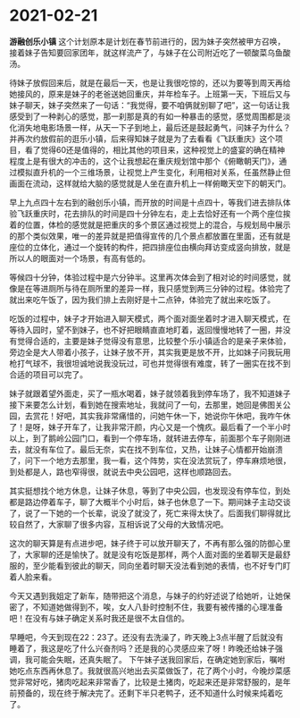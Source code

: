 # 2021-02-21

**游融创乐小镇**
这个计划原本是计划在春节前进行的，因为妹子突然被甲方召唤，接着妹子告知要回家团年，就这样流产了，与妹子在公司附近吃了一顿酸菜乌鱼酸汤。

待妹子放假回来后，就是在最后一天，也是让我很吃惊的，还以为要等到周天再给她接风的，原来是妹子的老爸送她回重庆，并年检车子。上班第一天，下班后又与妹子聊天，妹子突然来了一句话：“我觉得，要不咱俩就别聊了吧”，这一句话让我感受到了一种剥心的感觉，那一刹那是真的有如一种暴击的感觉，感觉周围都是淡化消失地电影场景一样，从天一下子到地上，最后还是鼓起勇气，问妹子为什么？并再次约放假前的逛乐小镇，后来得知妹子就是为了去看看《飞跃重庆》这个项目，看了觉得60还是值得的，相比其他的项目来，这种视觉上的盛宴的确在精神程度上是有很大的冲击的，这个让我想起在重庆规划馆中那个《俯瞰朝天门》，通过模拟直升机的一个三维场景，让视觉上产生变化，利用相对关系，任虽然静止但画面在流动，这样就给大脑的感觉就是人坐在直升机上一样俯瞰天空下的朝天门。

早上九点四十左右到的融创乐小镇，而开放的时间是十点四十，等我们进去排队体验飞跃重庆时，花去排队的时间是四十分钟左右，走上去恰好还有一个两个座位挨着的位置，体检的感觉就是把重庆的多个景区通过视觉上的混合，与规划局中展示的那个类似效果，唯一的差异就是把值得宣传的几个景点都放置在里面，还有就是座位的立体化，通过一个旋转的构件，把四排座位由横向拜访变成竖向排放，就是所以人的眼面对一个场景，有高有低的。

等候四十分钟，体验过程中是六分钟半。这里再次体会到了相对论的时间感觉，就像是在等进厕所与待在厕所里的差异一样，我只感觉到两三分钟的过程。体验完了就出来吃午饭了，因为我们排上去刚好是十二点钟，体验完了就出来吃饭了。

吃饭的过程中，妹子才开始进入聊天模式，两个面对面坐着时才进入聊天模式，在等待入园时，望不到妹子，也不好把眼睛直直地盯着，返回慢慢地转了一圈，并没有觉得合适的，主要是妹子觉得没有意思，比较整个乐小镇适合的是亲子来体验，旁边全是大人带着小孩子，让妹子放不开，其实我更是放不开，比如妹子问我玩用枪打气球不，我很坦诚地说我没玩过，可也并觉得很有难度，转了一圈实在找不到合适的项目可以完了。

妹子就跟着望外面走，买了一瓶水喝着，妹子就领着我到停车场了，我不知道妹子接下来要怎么计划，看到她在搜索地址，我就问了一句，去那里，她回是佛图关公园，去赏花！好吧，其实我非常痛惜的，问她午休一下，她说你午休吧，我咋午休了！是呀，妹子开车了，让我非常汗颜，内心又是一个愧疚。最后看了一个半小时以上，到了鹅岭公园门口，看到一个停车场，就转进去停车，前面那个车子刚刚进去，就没有车位了。最后无奈，实在找不到车位，又热，让妹子心情都开始崩溃了，问下一个地方去那里，我一看，这个阵势，实在没法赏玩了，停车麻烦地很，到处都是人，路也窄得很，就说去中央公园吧，这样也顺路回去。

其实挺想找个地方休息，让妹子休息，等到了中央公园，也发现没有停车位，到处都是路边停着车子，聊了大概半个小时后，妹子也休息了一下。期间妹子主动交谈了，说了一下她的一个长辈，说没了就没了，死亡来得太快了。后面我们聊得就比较自然了，大家聊了很多内容，互相诉说了父母的大致情况吧。

这次的聊天算是有点进步吧，妹子终于可以放开聊天了，不再有那么强的防御心里了，大家聊的还是愉快了。就是没有吃饭是那样，两个人面对面的坐着聊天是最舒服的，至少能看到彼此的聊天，同向坐着时聊天没法看到她的表情，也不好专门盯着人脸来看。

今天又遇到我姐定了新车，随带把这个消息，与妹子的约好述说了给她听，让她保密了，不知道她做得到不，唉，女人八卦时控制不住，我要有被传播的心理准备吧！在没有与妹子确定关系时我还是很不太自信的。

早睡吧，今天到现在22：23了。还没有去洗澡了，昨天晚上3点半醒了后就没有睡着了，我这是吃了什么兴奋剂吗？还是我的心灵感应来了呀！昨晚还给妹子强调，我可能会失眠，还真失眠了。
下午妹子送我回家后，在确定她到家后，嘱咐她吃点东西再休息了。我就很高兴地出去买菜做饭了，花了两个小时，今晚炒菜感觉非常好吃，猪肉吃起来非常香了，比较是土猪肉，吃起来还是非常舒服的，是年前预备的，现在终于解决完了。还剩下半只老鸭子，还不知道什么时候来炖着吃了。
